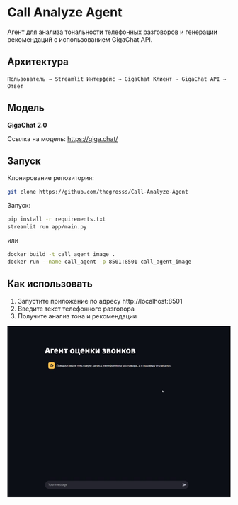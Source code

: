 ﻿# Call Analyze Agent

Агент для анализа тональности телефонных разговоров и генерации рекомендаций с использованием GigaChat API.

## Архитектура

```
Пользователь → Streamlit Интерфейс → GigaChat Клиент → GigaChat API → Ответ
```

## Модель

**GigaChat 2.0**

Ссылка на модель: https://giga.chat/

## Запуск

Клонирование репозитория:
```bash
git clone https://github.com/thegrosss/Call-Analyze-Agent
```

Запуск:

```bash
pip install -r requirements.txt
streamlit run app/main.py
```
или

```bash
docker build -t call_agent_image .
docker run --name call_agent -p 8501:8501 call_agent_image
```

## Как использовать

1. Запустите приложение по адресу http://localhost:8501
2. Введите текст телефонного разговора
3. Получите анализ тона и рекомендации

![Пример работы приложения](demo.gif)


